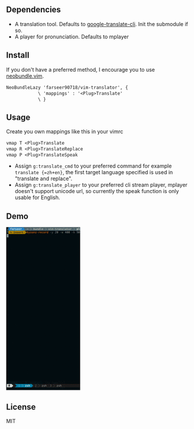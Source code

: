 ## Dependencies

* A translation tool. Defaults to [google-translate-cli](https://github.com/soimort/google-translate-cli).
Init the submodule if so.
* A player for pronunciation. Defaults to mplayer


## Install

If you don't have a preferred method,
I encourage you to use [neobundle.vim](http://github.com/shougo/neobundle.vim).

``` vim
NeoBundleLazy 'farseer90718/vim-translator', {
            \ 'mappings' : '<Plug>Translate'
            \ }
```

## Usage

Create you own mappings like this in your vimrc

``` vim
vmap T <Plug>Translate
vmap R <Plug>TranslateReplace
vmap P <Plug>TranslateSpeak
```

* Assign `g:translate_cmd` to your preferred command for example `translate {=zh+en}`,
the first target language specified is used in "translate and replace".
* Assign `g:translate_player` to your preferred cli stream player, mplayer doesn't
support unicode url, so currently the speak function is only usable for English.

## Demo

![gif](./demo.gif)

## License

MIT

